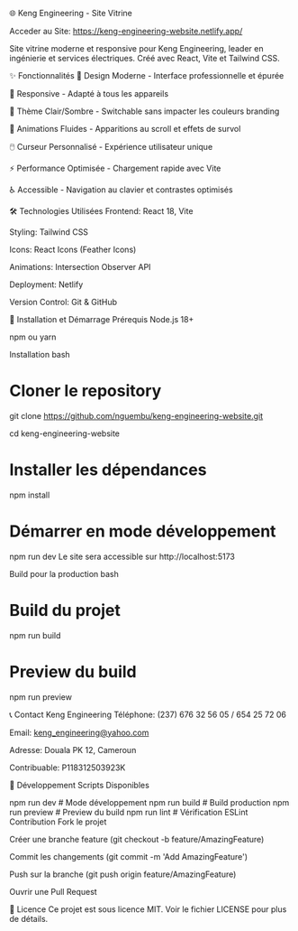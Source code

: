 🌐 Keng Engineering - Site Vitrine

Acceder au Site:  https://keng-engineering-website.netlify.app/

Site vitrine moderne et responsive pour Keng Engineering, leader en ingénierie et services électriques. Créé avec React, Vite et Tailwind CSS.

✨ Fonctionnalités
🎨 Design Moderne - Interface professionnelle et épurée

📱 Responsive - Adapté à tous les appareils

🌙 Thème Clair/Sombre - Switchable sans impacter les couleurs branding

🎯 Animations Fluides - Apparitions au scroll et effets de survol

🖱️ Curseur Personnalisé - Expérience utilisateur unique

⚡ Performance Optimisée - Chargement rapide avec Vite

♿ Accessible - Navigation au clavier et contrastes optimisés

🛠️ Technologies Utilisées
Frontend: React 18, Vite

Styling: Tailwind CSS

Icons: React Icons (Feather Icons)

Animations: Intersection Observer API

Deployment: Netlify

Version Control: Git & GitHub

🚀 Installation et Démarrage
Prérequis
Node.js 18+

npm ou yarn

Installation
bash
# Cloner le repository
git clone https://github.com/nguembu/keng-engineering-website.git

cd keng-engineering-website

# Installer les dépendances
npm install

# Démarrer en mode développement
npm run dev
Le site sera accessible sur http://localhost:5173

Build pour la production
bash
# Build du projet
npm run build

# Preview du build
npm run preview



📞 Contact Keng Engineering
Téléphone: (237) 676 32 56 05 / 654 25 72 06

Email: keng_engineering@yahoo.com

Adresse: Douala PK 12, Cameroun

Contribuable: P118312503923K

👥 Développement
Scripts Disponibles

npm run dev          # Mode développement
npm run build        # Build production
npm run preview      # Preview du build
npm run lint         # Vérification ESLint
Contribution
Fork le projet

Créer une branche feature (git checkout -b feature/AmazingFeature)

Commit les changements (git commit -m 'Add AmazingFeature')

Push sur la branche (git push origin feature/AmazingFeature)

Ouvrir une Pull Request

📄 Licence
Ce projet est sous licence MIT. Voir le fichier LICENSE pour plus de détails.






